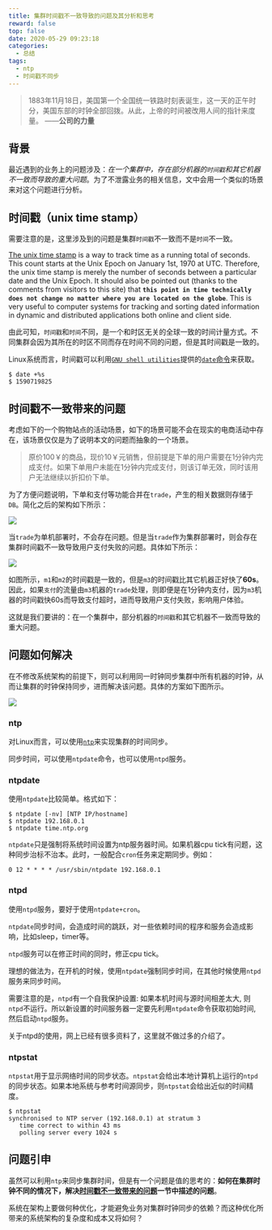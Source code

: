 ```yaml
---
title: 集群时间戳不一致导致的问题及其分析和思考
reward: false
top: false
date: 2020-05-29 09:23:18
categories:
  - 总结
tags:
  - ntp
  - 时间戳不同步
---
```


> 1883年11月18日，美国第一个全国统一铁路时刻表诞生，这一天的正午时分，美国东部的时钟全部回拨。从此，上帝的时间被改用人间的指针来度量。 ——**公司的力量**

## 背景
最近遇到的业务上的问题涉及：*在一个集群中，存在部分机器的`时间戳`和其它机器不一致而导致的重大问题*。为了不泄露业务的相关信息，文中会用一个类似的场景来对这个问题进行分析。
<!--more-->

## 时间戳（unix time stamp）
需要注意的是，这里涉及到的问题是集群`时间戳`不一致而不是`时间`不一致。

[The unix time stamp](https://www.unixtimestamp.com) is a way to track time as a running total of seconds. This count starts at the Unix Epoch on January 1st, 1970 at UTC. Therefore, the unix time stamp is merely the number of seconds between a particular date and the Unix Epoch. It should also be pointed out (thanks to the comments from visitors to this site) that **`this point in time technically does not change no matter where you are located on the globe`**. This is very useful to computer systems for tracking and sorting dated information in dynamic and distributed applications both online and client side.

由此可知，`时间戳`和`时间`不同，是一个和时区无关的全球一致的时间计量方式。不同集群会因为其所在的时区不同而存在时间不同的问题，但是其时间戳是一致的。

Linux系统而言，时间戳可以利用[`GNU shell utilities`](https://www.gnu.org/software/shellutils/shellutils.html)提供的[`date`命令](https://github.com/coreutils/coreutils/blob/master/src/date.c)来获取。

```
$ date +%s
$ 1590719825
```

## 时间戳不一致带来的问题
考虑如下的一个购物站点的活动场景，如下的场景可能不会在现实的电商活动中存在，该场景仅仅是为了说明本文的问题而抽象的一个场景。

> 原价100￥的商品，现价10￥元销售，但前提是下单的用户需要在1分钟内完成支付。如果下单用户未能在1分钟内完成支付，则该订单无效，同时该用户无法继续以折扣价下单。

为了方便问题说明，下单和支付等功能合并在`trade`，产生的相关数据则存储于`DB`。简化之后的架构如下所示：

![](1.png)

当`trade`为单机部署时，不会存在问题。但是当`trade`作为集群部署时，则会存在集群时间戳不一致导致用户支付失败的问题。具体如下所示：

![](2.png)

如图所示，`m1`和`m2`的时间戳是一致的，但是`m3`的时间戳比其它机器正好快了**60s**。因此，如果`支付`的流量由`m3`机器的`trade`处理，则即便是在1分钟内支付，因为`m3`机器的时间戳快60s而导致支付超时，进而导致用户支付失败，影响用户体验。

这就是我们要讲的：在一个集群中，部分机器的`时间戳`和其它机器不一致而导致的重大问题。

## 问题如何解决
在不修改系统架构的前提下，则可以利用同一时钟同步集群中所有机器的时钟，从而让集群的时钟保持同步，进而解决该问题。具体的方案如下图所示。

![](3.png)

### ntp
对Linux而言，可以使用[`ntp`](https://en.wikipedia.org/wiki/Network_Time_Protocol)来实现集群的时间同步。

同步时间，可以使用`ntpdate`命令，也可以使用`ntpd`服务。

### ntpdate
使用`ntpdate`比较简单。格式如下：

```
$ ntpdate [-nv] [NTP IP/hostname]
$ ntpdate 192.168.0.1
$ ntpdate time.ntp.org
```

`ntpdate`只是强制将系统时间设置为ntp服务器时间。如果机器cpu tick有问题，这种同步治标不治本。此时，一般配合`cron`任务来定期同步。例如：

```
0 12 * * * * /usr/sbin/ntpdate 192.168.0.1
```

### ntpd
使用`ntpd`服务，要好于使用`ntpdate+cron`。

`ntpdate`同步时间，会造成时间的跳跃，对一些依赖时间的程序和服务会造成影响，比如sleep，timer等。

`ntpd`服务可以在修正时间的同时，修正cpu tick。

理想的做法为，在开机的时候，使用`ntpdate`强制同步时间，在其他时候使用`ntpd`服务来同步时间。

需要注意的是，`ntpd`有一个自我保护设置: 如果本机时间与源时间相差太大, 则`ntpd`不运行。所以新设置的时间服务器一定要先利用`ntpdate`命令获取初始时间, 然后启动`ntpd`服务。

关于ntpd的使用，网上已经有很多资料了，这里就不做过多的介绍了。

### ntpstat
`ntpstat`用于显示网络时间的同步状态。`ntpstat`会给出本地计算机上运行的`ntpd`的同步状态。如果本地系统与参考时间源同步，则`ntpstat`会给出近似的时间精度。

```
$ ntpstat
synchronised to NTP server (192.168.0.1) at stratum 3
   time correct to within 43 ms
   polling server every 1024 s
```

## 问题引申
虽然可以利用`ntp`来同步集群时间，但是有一个问题是值的思考的：**如何在集群时钟不同的情况下，解决[时间戳不一致带来的问题](#时间戳不一致带来的问题)一节中描述的问题**。

系统在架构上要做何种优化，才能避免业务对集群时钟同步的依赖？而这种优化所带来的系统架构的复杂度和成本又将如何？
